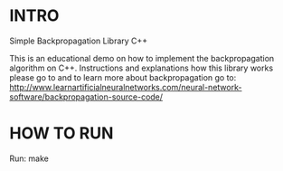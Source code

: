<!---
/*******************************************************************************
// Project name   :
// File name      : README.md
// Created date   : kax 11 2017
// Author         : Huy-Hung Ho
// Last modified  : kax 11 2017 11:49
// Desc           :
*******************************************************************************/
-->
# INTRO

Simple Backpropagation Library C++

This is an educational demo on how to implement the backpropagation algorithm on C++.
Instructions and explanations how this library works please go to and to learn more about backpropagation go to:
http://www.learnartificialneuralnetworks.com/neural-network-software/backpropagation-source-code/

# HOW TO RUN

Run: make
